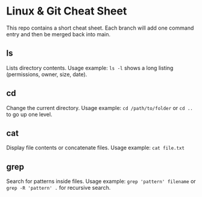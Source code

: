 # Linux & Git Cheat Sheet

This repo contains a short cheat sheet. Each branch will add one command entry and then be merged back into main.
## ls
Lists directory contents.
Usage example: `ls -l` shows a long listing (permissions, owner, size, date).
## cd
Change the current directory.
Usage example: `cd /path/to/folder` or `cd ..` to go up one level.
## cat
Display file contents or concatenate files.
Usage example: `cat file.txt`
## grep
Search for patterns inside files.
Usage example: `grep 'pattern' filename` or `grep -R 'pattern' .` for recursive search.

